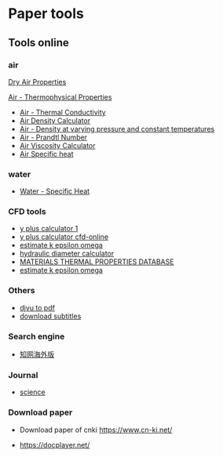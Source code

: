 # Paper tools


## Tools online

### air

[Dry Air Properties](https://www.engineeringtoolbox.com/dry-air-properties-d_973.html)

[Air - Thermophysical Properties](https://www.engineeringtoolbox.com/air-properties-d_156.html#:~:text=Specific%20heat%20capacity%20(Cv,K%20%3D%200.00205%201%2F%C2%B0F))

* [Air - Thermal Conductivity](https://www.engineeringtoolbox.com/air-properties-viscosity-conductivity-heat-capacity-d_1509.html)
* [Air Density Calculator](https://www.engineeringtoolbox.com/air-density-specific-weight-d_600.html)
* [Air - Density at varying pressure and constant temperatures](https://www.engineeringtoolbox.com/air-temperature-pressure-density-d_771.html)
* [Air - Prandtl Number](https://www.engineeringtoolbox.com/air-prandtl-number-viscosity-heat-capacity-thermal-conductivity-d_2009.html)
* [Air Viscosity Calculator](https://www.engineeringtoolbox.com/air-absolute-kinematic-viscosity-d_601.html)
* [Air Specific heat](https://www.engineeringtoolbox.com/air-specific-heat-capacity-d_705.html)



### water

* [Water - Specific Heat](https://www.engineeringtoolbox.com/specific-heat-capacity-water-d_660.html)



### CFD tools
- [y plus calculator 1](http://www.pointwise.com/yplus/index.html)  
- [y plus calculator cfd-online](https://www.cfd-online.com/Tools/yplus.php)  
- [estimate k epsilon omega](https://www.cfd-online.com/Tools/turbulence.php)  
- [hydraulic diameter calculator](https://www.engineeringtoolbox.com/hydraulic-equivalent-diameter-d_458.html)  
- [MATERIALS THERMAL PROPERTIES DATABASE](https://thermtest.com/materials-database#)  
- [estimate k epsilon omega](https://www.cfd-online.com/Wiki/Turbulence_free-stream_boundary_conditions)

### Others

- [djvu to pdf](https://djvu2pdf.com/)
- [download subtitles](https://downsub.com/)


### Search engine

- [知网海外版](https://oversea.cnki.net/index/)

### Journal

- [science](https://science.sciencemag.org/)

### Download paper

- Download paper of cnki  https://www.cn-ki.net/

- https://docplayer.net/



